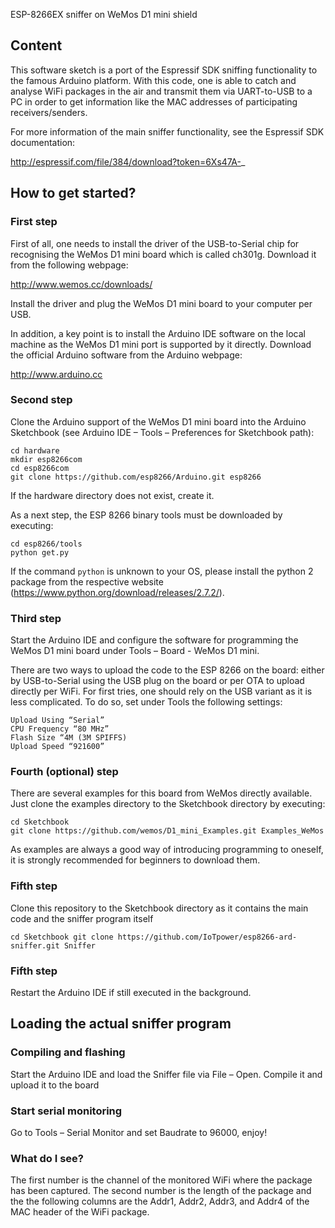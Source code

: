 ESP-8266EX sniffer on WeMos D1 mini shield  

## Content

This software sketch is a port of the Espressif SDK sniffing functionality to the famous Arduino platform. 
With this code, one is able to catch and analyse WiFi packages in the air and transmit them via UART-to-USB to a PC in order to get information like the MAC addresses of participating receivers/senders.

For more information of the main sniffer functionality, see the Espressif SDK documentation:

http://espressif.com/file/384/download?token=6Xs47A-_

## How to get started? 

### First step

First of all, one needs to install the driver of the USB-to-Serial chip for recognising the WeMos D1 mini board which is called ch301g. Download it from the following webpage:

http://www.wemos.cc/downloads/

Install the driver and plug the WeMos D1 mini board to your computer per USB.

In addition, a key point is to install the Arduino IDE software on the local machine as the WeMos D1 mini port is supported by it directly. Download the official Arduino software from the Arduino webpage: 

http://www.arduino.cc

### Second step

Clone the Arduino support of the WeMos D1 mini board into the Arduino Sketchbook (see Arduino IDE – Tools – Preferences for Sketchbook path):

```
cd hardware  
mkdir esp8266com
cd esp8266com
git clone https://github.com/esp8266/Arduino.git esp8266
```

If the hardware directory does not exist, create it.

As a next step, the ESP 8266 binary tools must be downloaded by executing:

```
cd esp8266/tools
python get.py
```

If the command ``python`` is unknown to your OS, please install the python 2 package from the respective website (https://www.python.org/download/releases/2.7.2/).

### Third step

Start the Arduino IDE and configure the software for programming the WeMos D1 mini board under Tools – Board - WeMos D1 mini. 

There are two ways to upload the code to the ESP 8266 on the board: either by USB-to-Serial using the USB plug on the board or per OTA to upload directly per WiFi.
For first tries, one should rely on the USB variant as it is less complicated. To do so, set under Tools the following settings:

```
Upload Using “Serial”
CPU Frequency “80 MHz”
Flash Size “4M (3M SPIFFS)
Upload Speed “921600”
```

### Fourth (optional) step

There are several examples for this board from WeMos directly available. Just clone the examples directory to the Sketchbook directory by executing:

```
cd Sketchbook
git clone https://github.com/wemos/D1_mini_Examples.git Examples_WeMos
``` 

As examples are always a good way of introducing programming to oneself, it is strongly recommended for beginners to download them.

### Fifth step

Clone this repository to the Sketchbook directory as it contains the main code and the sniffer program itself

``
cd Sketchbook
git clone https://github.com/IoTpower/esp8266-ard-sniffer.git Sniffer
``

### Fifth step

Restart the Arduino IDE if still executed in the background.

## Loading the actual sniffer program

### Compiling and flashing

Start the Arduino IDE and load the Sniffer file via File – Open. Compile it and upload it to the board

### Start serial monitoring

Go to Tools – Serial Monitor and set Baudrate to 96000, enjoy!

### What do I see?

The first number is the channel of the monitored WiFi where the package has been captured. The second number is the length of the package and the the following columns are the Addr1, Addr2, Addr3, and Addr4 of the MAC header of the WiFi package.
